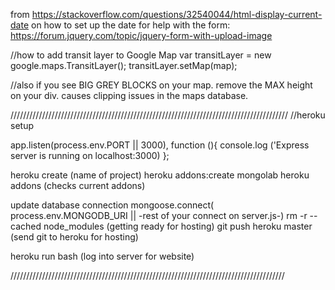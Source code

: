 from https://stackoverflow.com/questions/32540044/html-display-current-date on how to set up the date
for help with the form: https://forum.jquery.com/topic/jquery-form-with-upload-image

 
//how to add transit layer to Google Map
var transitLayer = new google.maps.TransitLayer();
        transitLayer.setMap(map);

//also if you see BIG GREY BLOCKS on your map. remove the MAX height on your div. causes clipping issues in the maps database.


////////////////////////////////////////////////////////////////////////////////////////
//heroku setup

app.listen(process.env.PORT || 3000), function (){
    console.log ('Express server is running on localhost:3000)
};

heroku create (name of project)
heroku addons:create mongolab
heroku addons (checks current addons)

update database connection
mongoose.connect( process.env.MONGODB_URI || -rest of your connect on server.js-)
rm -r --cached node_modules (getting ready for hosting)
git push heroku master (send git to heroku for hosting)

heroku run bash (log into server for website)

///////////////////////////////////////////////////////////////////////////////////////
